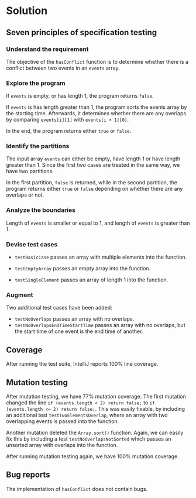 # Solution

## Seven principles of specification testing

### Understand the requirement
The objective of the `hasConflict` function is to determine whether there is a conflict 
between two events in an `events` array.

### Explore the program
If `events` is empty, or has length 1, the program returns `false`.

If `events` is has length greater than 1, the program sorts the events array by the starting time. 
Afterwards, it determines whether there are any overlaps by comparing `events[i][1]` with 
`events[i + 1][0]`.

In the end, the program returns either `true` or `false`.

### Identify the partitions

The input array `events` can either be empty, have length 1 or have length greater than 1. 
Since the first two cases are treated in the same way, we have two partitions.

In the first partition, `false` is returned, while in the second partition, the program returns 
either `true` or `false` depending on whether there are any overlaps or not.

### Analyze the boundaries

Length of `events` is smaller or equal to 1, and length of `events` is greater than 1.

### Devise test cases

- `testBasicCase` passes an array with multiple elements into the function.

- `testEmptyArray` passes an empty array into the function.

- `testSingleElement` passes an array of length 1 into the function.

### Augment

Two additional test cases have been added:

- `testNoOverlaps` passes an array with no overlaps.
- `testNoOverlapsEndTimeStartTime` passes an array with no overlaps, 
but the start time of one event is the end time of another.

## Coverage

After running the test suite, IntelliJ reports 100% line coverage.

## Mutation testing

After mutation testing, we have 77% mutation coverage. The first mutation changed the line 
`if (events.length < 2) return false;` to `if (events.length <= 2) return false;`. This was easily 
fixable, by including an additional test `testTwoElementsOverlap`, where an array with two overlapping 
events is passed into the function.

Another mutation deleted the `Array.sort()` function. Again, we can easily fix this by including 
a test `testNoOverlapsNotSorted` which passes an unsorted array with overlaps into the function.

After running mutation testing again, we have 100% mutation coverage.

## Bug reports

The implementation of `hasConflict` does not contain bugs.